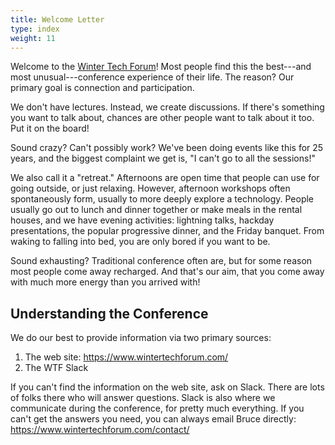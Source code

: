 ```yaml
---
title: Welcome Letter
type: index
weight: 11
---
```


Welcome to the [Winter Tech Forum](https://www.wintertechforum.com/)!
Most people find this the best---and most unusual---conference experience of their life.
The reason?
Our primary goal is connection and participation.

We don't have lectures.
Instead, we create discussions.
If there's something you want to talk about, chances are other people want to talk about it too.
Put it on the board!

Sound crazy?
Can't possibly work?
We've been doing events like this for 25 years, and the biggest complaint we get is, "I can't go to all the sessions!"

We also call it a "retreat."
Afternoons are open time that people can use for going outside, or just relaxing.
However, afternoon workshops often spontaneously form, usually to more deeply explore a technology.
People usually go out to lunch and dinner together or make meals in the rental houses, and we have evening activities: lightning talks, hackday presentations, the popular progressive dinner, and the Friday banquet.
From waking to falling into bed, you are only bored if you want to be.

Sound exhausting?
Traditional conference often are, but for some reason most people come away recharged.
And that's our aim, that you come away with much more energy than you arrived with!

## Understanding the Conference

We do our best to provide information via two primary sources:

1. The web site: <https://www.wintertechforum.com/>
2. The WTF Slack

If you can't find the information on the web site, ask on Slack.
There are lots of folks there who will answer questions.
Slack is also where we communicate during the conference, for pretty much everything.
If you can't get the answers you need, you can always email Bruce directly: <https://www.wintertechforum.com/contact/>
